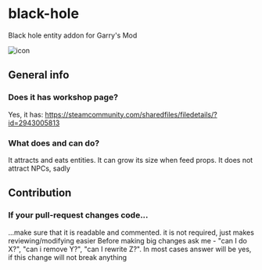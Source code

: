 # black-hole
Black hole entity addon for Garry's Mod

![icon](https://user-images.githubusercontent.com/71168720/223017392-e2de053b-1c20-4f14-ba83-35a3e3ffd1a4.gif)

## General info
### Does it has workshop page?
Yes, it has:
https://steamcommunity.com/sharedfiles/filedetails/?id=2943005813

### What does and can do?
It attracts and eats entities. It can grow its size when feed props.
It does not attract NPCs, sadly

## Contribution
### If your pull-request changes code...
...make sure that it is readable and commented. it is not required, just makes reviewing/modifying easier
Before making big changes ask me - "can I do X?", "can i remove Y?", "can I rewrite Z?". In most cases answer will be yes, if this change will not break anything
